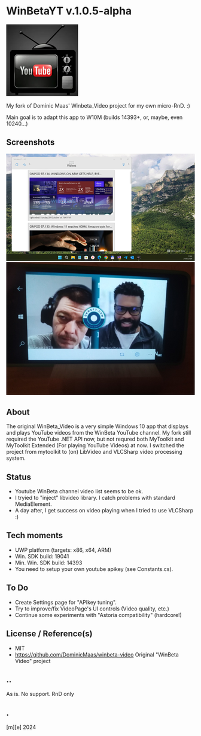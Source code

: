 # WinBetaYT v.1.0.5-alpha
![Logo](/Images/logo.png)

My fork of Dominic Maas' Winbeta_Video project for my own micro-RnD. :)

Main goal is to adapt this app to W10M (builds 14393+, or, maybe, even 10240...)

## Screenshots
![x64](/Images/shot01.png)
![ARM](/Images/shot02.png)

## About
The original WinBeta_Video is a very simple Windows 10 app that displays and plays YouTube videos 
from the WinBeta YouTube channel.
My fork still required the YouTube .NET API now, but not requred both MyToolkit and MyToolkit Extended (For playing YouTube Videos) at now.
I switched the project from mytoolkit to (on) LibVideo and VLCSharp video processing system.


## Status
- Youtube WinBeta channel video list seems to be ok.
- I tryied to "inject" libvideo library. I catch problems with standard MediaElement. 
- A day after, I get success on video playing when I tried to use VLCSharp :) 


## Tech moments
- UWP platform (targets: x86, x64, ARM)
- Win. SDK build: 19041 
- Min. Win. SDK build: 14393
- You need to setup your own youtube apikey (see Constants.cs).


## To Do
* Create Settings page for "APIkey tuning".  
* Try to improve/fix VideoPage's UI controls (Video quality, etc.)
* Continue some experiments with "Astoria compatibility" (hardcore!)

## License / Reference(s)
- MIT
- https://github.com/DominicMaas/winbeta-video Original "WinBeta Video" project

## ..

As is. No support. RnD only

## .
[m][e] 2024